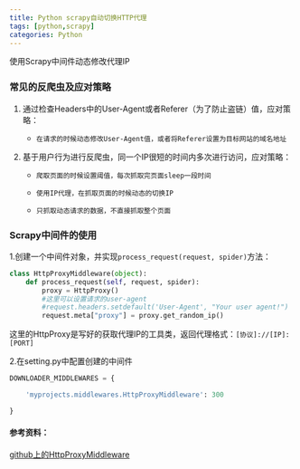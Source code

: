 ```yaml
---
title: Python scrapy自动切换HTTP代理
tags: [python,scrapy]
categories: Python
---
```


使用Scrapy中间件动态修改代理IP



### 常见的反爬虫及应对策略



1. 通过检查Headers中的User-Agent或者Referer（为了防止盗链）值，应对策略：

	- `在请求的时候动态修改User-Agent值，或者将Referer设置为目标网站的域名地址`

2. 基于用户行为进行反爬虫，同一个IP很短的时间内多次进行访问，应对策略：

	- `爬取页面的时候设置阈值，每次抓取完页面sleep一段时间`

	- `使用IP代理，在抓取页面的时候动态的切换IP`

	- `只抓取动态请求的数据，不直接抓取整个页面`



### Scrapy中间件的使用

1.创建一个中间件对象，并实现`process_request(request, spider)`方法：

``` python
class HttpProxyMiddleware(object):
	def process_request(self, request, spider):
    	proxy = HttpProxy()
		#这里可以设置请求的user-agent
		#request.headers.setdefault('User-Agent', "Your user agent!")
		request.meta["proxy"] = proxy.get_random_ip()
```

这里的HttpProxy是写好的获取代理IP的工具类，返回代理格式：`[协议]://[IP]:[PORT]`

2.在setting.py中配置创建的中间件

``` python
DOWNLOADER_MIDDLEWARES = {

	'myprojects.middlewares.HttpProxyMiddleware': 300

}
```

#### 参考资料：

[github上的HttpProxyMiddleware](https://github.com/kohn/HttpProxyMiddleware)





